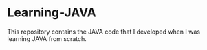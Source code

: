 # Learning-JAVA
This repository contains the JAVA code that I developed when I was learning JAVA from scratch.

